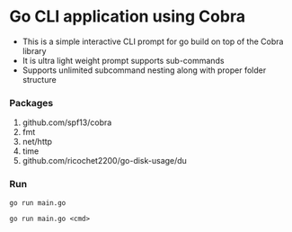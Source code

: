 # Go CLI application using Cobra
- This is a simple interactive CLI prompt for go build on top of the Cobra library
- It is ultra light weight prompt supports sub-commands
- Supports unlimited subcommand nesting along with proper folder structure

### Packages ###
1. github.com/spf13/cobra
2. fmt
3. net/http
4. time
5. github.com/ricochet2200/go-disk-usage/du

### Run ###
`go run main.go`

`go run main.go <cmd>`
